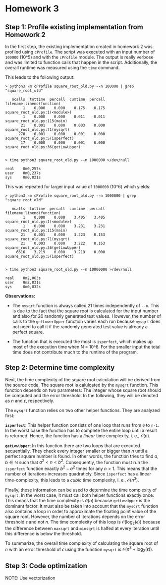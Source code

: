 # Homework 3


## Step 1: Profile existing implementation from Homework 2

In the first step, the existing implementation created in homework 2 was profiled using `cProfile`.
The script was executed with an input number of `100000` (10^5) and with the `cProfile` module.
The output is really verbose and was limited to function calls that happen in the script. Additionally, the overall runtime was measured using the `time` command.

This leads to the following output: 

```
> python3 -m cProfile square_root_old.py --n 100000 | grep "square_root_old"

   ncalls  tottime  percall  cumtime  percall filename:lineno(function)
        1    0.000    0.000    0.175    0.175 square_root_old.py:1(<module>)
        1    0.000    0.000    0.011    0.011 square_root_old.py:115(main)
       21    0.001    0.000    0.003    0.000 square_root_old.py:71(mysqrt)
      270    0.001    0.000    0.001    0.000 square_root_old.py:5(isperfect)
       17    0.000    0.000    0.001    0.000 square_root_old.py:36(getLowUpper)


> time python3 square_root_old.py --n 1000000 >/dev/null

real    0m0,257s
user    0m0,237s
sys     0m0,021s
```

This was repeated for larger input value of `1000000` (10^6) which yields:

```
> python3 -m cProfile square_root_old.py --n 1000000 | grep "square_root_old"

   ncalls  tottime  percall  cumtime  percall filename:lineno(function)
        1    0.000    0.000    3.405    3.405 square_root_old.py:1(<module>)
        1    0.000    0.000    3.231    3.231 square_root_old.py:115(main)
       21    0.001    0.000    3.223    0.153 square_root_old.py:71(mysqrt)
       21    0.003    0.000    3.222    0.153 square_root_old.py:36(getLowUpper)
     6616    3.219    0.000    3.219    0.000 square_root_old.py:5(isperfect)


> time python3 square_root_old.py --n 10000000 >/dev/null

real    0m2,063s
user    0m2,031s
sys     0m0,032s
```

**Observations:**

- The `mysqrt` function is always called 21 times independently of `--n`.
  This is due to the fact that the square root is calculated for the input number and also for 20 randomly generated test values.
  However, the number of calls to the `getLowerUpper` function varies each run because `mysqrt` does not need to call it if the randomly generated test value is already a perfect square.

- The function that is executed the most is `isperfect`, which makes up most of the execution time when N = 10^6. For the smaller input the total time does not contribute much to the runtime of the program.


## Step 2: Determine time complexity

Next, the time complexity of the square root calculation will be derived from the source code. The square root is calulcated by the `mysqrt` function. This function depends on two parameters: The integer whose square root should be computed and the error threshold. In the following, they will be denoted as $n$ and $\epsilon$, respectively.

The `mysqrt` function relies on two other helper functions. They are analyzed first: 

**`isperfect`**: This helper function consists of one loop that runs from `0` to `n-1`. In the worst case the function has to complete the entire loop until a result is returned. Hence, the function has a *linear* time complexity, i. e., $\mathcal{O}(n)$.

**`getLowUpper`**: In this function there are two loops that are executed sequentially. They check every integer smaller or bigger than $n$ until a perfect square number is found. In other words, the function tries to find $a, b \in \mathbb{N}$ such that $a^2 < n < b^2$. Consequently, the function must run the `isperfect` function exactly $b^2 - a^2$ times for any $n > 1$. This means that the number of iterations increases quadraticly. Since `isperfect` has a linear time-complexity, this leads to a *cubic* time complexity, i. e., $\mathcal{O}(n^3)$.

Finally, these information can be used to determine the time complexity of `mysqrt`. In the worst case, it must call both helper functions exactly once. This means that the time complexity is $\mathcal{O}(n)$ because `getLowUpper` is the dominant factor. It must also be taken into account that the `mysqrt` function also contains a loop in order to approximate the floating point value of the square root. However, the number of iterations depends on the error threshold $\epsilon$ and not $n$. The time complexity of this loop is $\mathcal{O}(\log_2(\epsilon))$ because the difference between `maxsqrt` and `minsqrt` is halfed at every iteration until this difference is below the threshold.

To summarize, the overall time complexity of calculating the square root of $n$ with an error threshold of $\epsilon$ using the function `mysqrt` is $\mathcal{O}(n^3 + \log_2(\epsilon))$.


## Step 3: Code optimization

NOTE: Use vectorization
